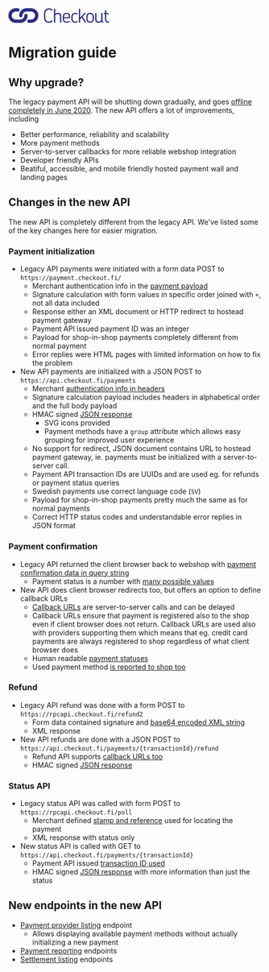 <img src="images/checkout-logo-vaaka-RGB.png" alt="Checkout Finland Oy" style="width: 200px;">

# Migration guide

## Why upgrade?

The legacy payment API will be shutting down gradually, and goes [offline completely in June 2020](https://www.checkout.fi/vinkkipankki/checkoutin-uudet-rajapinnat-mit%C3%A4-pit%C3%A4%C3%A4-tiet%C3%A4%C3%A4). The new API offers a lot of improvements, including

* Better performance, reliability and scalability
* More payment methods
* Server-to-server callbacks for more reliable webshop integration
* Developer friendly APIs
* Beatiful, accessible, and mobile friendly hosted payment wall and landing pages

## Changes in the new API

The new API is completely different from the legacy API. We've listed some of the key changes here for easier migration.

### Payment initialization

* Legacy API payments were initiated with a form data POST to `https://payment.checkout.fi/`
  * Merchant authentication info in the [payment payload](https://checkoutfinland.github.io/legacy-api/#payment)
  * Signature calculation with form values in specific order joined with `+`, not all data included
  * Response either an XML document or HTTP redirect to hostead payment gateway
  * Payment API issued payment ID was an integer
  * Payload for shop-in-shop payments completely different from normal payment
  * Error replies were HTML pages with limited information on how to fix the problem
* New API payments are initialized with a JSON POST to `https://api.checkout.fi/payments`
  * Merchant [authentication info in headers](/#headers-and-request-signing)
  * Signature calculation payload includes headers in alphabetical order and the full body payload
  * HMAC signed [JSON response](/#response)
    * SVG icons provided
    * Payment methods have a `group` attribute which allows easy grouping for improved user experience
  * No support for redirect, JSON document contains URL to hostead payment gateway, ie. payments must be initialized with a server-to-server call.
  * Payment API transaction IDs are UUIDs and are used eg. for refunds or payment status queries
  * Swedish payments use correct language code (`SV`)
  * Payload for shop-in-shop payments pretty much the same as for normal payments
  * Correct HTTP status codes and understandable error replies in JSON format

### Payment confirmation

* Legacy API returned the client browser back to webshop with [payment confirmation data in query string](https://checkoutfinland.github.io/legacy-api/#response)
  * Payment status is a number with [many possible values](https://checkoutfinland.github.io/legacy-api/#payment-statuses)
* New API does client browser redirects too, but offers an option to define callback URLs
  * [Callback URLs](/#create-request-body) are server-to-server calls and can be delayed
  * Callback URLs ensure that payment is registered also to the shop even if client browser does not return. Callback URLs are used also with providers supporting them which means that eg. credit card payments are always registered to shop regardless of what client browser does
  * Human readable [payment statuses](/#statuses)
  * Used payment method [is reported to shop too](/#redirect-and-callback-url-parameters)

### Refund

* Legacy API refund was done with a form POST to `https://rpcapi.checkout.fi/refund2`
  * Form data contained signature and [base64 encoded XML string](https://checkoutfinland.github.io/legacy-api/#refund-api)
  * XML response
* New API refunds are done with a JSON POST to `https://api.checkout.fi/payments/{transactionId}/refund`
  * Refund API supports [callback URLs too](/#http-request-body)
  * HMAC signed [JSON response](/#response2)

### Status API

* Legacy status API was called with form POST to `https://rpcapi.checkout.fi/poll`
  * Merchant defined [stamp and reference](https://checkoutfinland.github.io/legacy-api/#polling) used for locating the payment
  * XML response with status only
* New status API is called with GET to `https://api.checkout.fi/payments/{transactionId}`
  * Payment API issued [transaction ID used](/#get)
  * HMAC signed [JSON response](/#response1) with more information than just the status

## New endpoints in the new API

* [Payment provider listing](/#list-providers) endpoint
  * Allows displaying available payment methods without actually initializing a new payment
* [Payment reporting](/#payment-reports) endpoints
* [Settlement listing](/#settlements) endpoints
